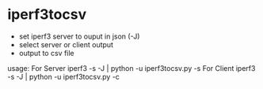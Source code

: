 # iperf3tocsv

 - set iperf3 server to ouput in json (-J)
 - select server or client output
 - output to csv file
 
usage:
  For Server
    iperf3 -s -J | python -u iperf3tocsv.py -s
  For Client
    iperf3 -s -J | python -u iperf3tocsv.py -c



